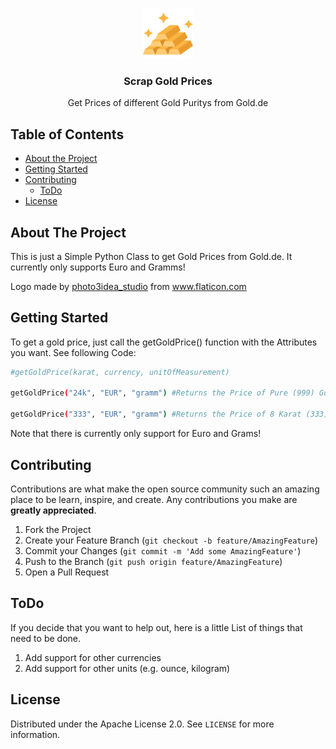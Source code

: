 <!-- PROJECT LOGO -->
<br />
<p align="center">
  <a href="https://github.com/LouisKlimek/Scrap-Gold-Prices">
    <img src="logo.png" alt="Logo" width="80" height="80">
  </a>

  <h3 align="center">Scrap Gold Prices</h3>

  <p align="center">
    Get Prices of different Gold Puritys from Gold.de
    <br />
  </p>
</p>



<!-- TABLE OF CONTENTS -->
## Table of Contents

* [About the Project](#about-the-project)
* [Getting Started](#getting-started)
* [Contributing](#contributing)
  * [ToDo](#todo)
* [License](#license)



<!-- ABOUT THE PROJECT -->
## About The Project

This is just a Simple Python Class to get Gold Prices from Gold.de. It currently only supports Euro and Gramms!

Logo made by <a href="https://www.flaticon.com/authors/photo3idea-studio" title="photo3idea_studio">photo3idea_studio</a> from <a href="https://www.flaticon.com/" title="Flaticon"> www.flaticon.com</a>


<!-- GETTING STARTED -->
## Getting Started

To get a gold price, just call the getGoldPrice() function with the Attributes you want. See following Code:
```sh
#getGoldPrice(karat, currency, unitOfMeasurement)

getGoldPrice("24k", "EUR", "gramm") #Returns the Price of Pure (999) Gold in Euro as a Float

getGoldPrice("333", "EUR", "gramm") #Returns the Price of 8 Karat (333) Gold in Euro as a Float
```

Note that there is currently only support for Euro and Grams!


<!-- CONTRIBUTING -->
## Contributing

Contributions are what make the open source community such an amazing place to be learn, inspire, and create. Any contributions you make are **greatly appreciated**.

1. Fork the Project
2. Create your Feature Branch (`git checkout -b feature/AmazingFeature`)
3. Commit your Changes (`git commit -m 'Add some AmazingFeature'`)
4. Push to the Branch (`git push origin feature/AmazingFeature`)
5. Open a Pull Request



<!-- TODO -->
## ToDo

If you decide that you want to help out, here is a little List of things that need to be done.

1. Add support for other currencies
2. Add support for other units (e.g. ounce, kilogram)



<!-- LICENSE -->
## License

Distributed under the Apache License 2.0. See `LICENSE` for more information.

